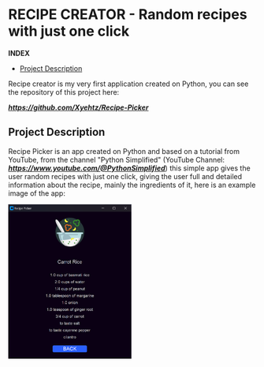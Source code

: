 # RECIPE CREATOR - Random recipes with just one click

**INDEX**

- [Project Description](#project-description)

Recipe creator is my very first application created on Python, you can see the repository of this project here:

***https://github.com/Xyehtz/Recipe-Picker***

## Project Description

Recipe Picker is an app created on Python and based on a tutorial from YouTube, from the channel "Python Simplified" (YouTube Channel: ***https://www.youtube.com/@PythonSimplified***) this simple app gives the user random recipes with just one click, giving the user full and detailed information about the recipe, mainly the ingredients of it, here is an example image of the app:

<img src=".README_images/image1.png" width="250" height="313">